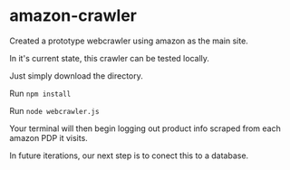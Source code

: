 # amazon-crawler
Created a prototype webcrawler using amazon as the main site.

In it's current state, this crawler can be tested locally.


Just simply download the directory.


Run `npm install`


Run `node webcrawler.js`



Your terminal will then begin logging out product info scraped from each amazon PDP it visits.

In future iterations, our next step is to conect this to a database.
